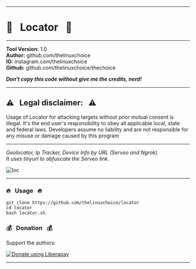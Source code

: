 ------------------------------------------------------------------------

# :round_pushpin: &nbsp; Locator &nbsp; :round_pushpin:

------------------------------------------------------------------------

**Tool Version:**   1.0 <br>
**Author:**         github.com/thelinuxchoice <br>
**IG:**             instagram.com/thelinuxchoice <br>
**Github:**         github.com/thelinuxchoice/thechoice <br>

***Don't copy this code without give me the credits, nerd!***

------------------------------------------------------------------------

## :warning: &nbsp; Legal disclaimer: &nbsp; :warning:

Usage of Locator for attacking targets without prior mutual consent is illegal. It's the end user's responsibility to obey all applicable local, state and federal laws. Developers assume no liability and are not responsible for any misuse or damage caused by this program 

------------------------------------------------------------------------

*Geolocator, Ip Tracker, Device Info by URL (Serveo and Ngrok).* <br>
*It uses tinyurl to obfuscate the Serveo link.*

![loc](https://user-images.githubusercontent.com/34893261/43586620-7a766f4a-963e-11e8-8a47-5ff4039fbda0.png)

------------------------------------------------------------------------

### :fire: &nbsp; Usage &nbsp; :fire:
```
git clone https://github.com/thelinuxchoice/locator
cd locator
bash locator.sh
```

### :moneybag: &nbsp; Donation &nbsp; :moneybag:
Support the authors:

<noscript><a href="https://liberapay.com/thelinuxchoice/donate"><img alt="Donate using Liberapay" src="https://liberapay.com/assets/widgets/donate.svg"></a></noscript>

------------------------------------------------------------------------
